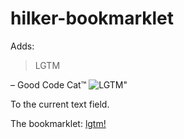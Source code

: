 # hilker-bookmarklet
Adds:
>LGTM

– Good Code Cat™ ![LGTM](https://emoji.slack-edge.com/T024WBZ4E/glasscat/1ba56bc1228df3cf.png)"

To the current text field.

The bookmarklet:
[lgtm!][1]

[1]:javascript:(function(){document.body.appendChild(document.createElement('script')).src='https://cdn.rawgit.com/wolfgangcodes/hilker-bookmarklet/master/lgtm.js';}());
